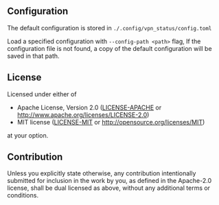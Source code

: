 
## Configuration

The default configuration is stored in `./.config/vpn_status/config.toml`

Load a specified configuration with `--config-path <path>` flag, If the configuration file is not found, a copy of the default configuration will be saved in that path.

## License

Licensed under either of

 * Apache License, Version 2.0
   ([LICENSE-APACHE](LICENSE-APACHE) or http://www.apache.org/licenses/LICENSE-2.0)
 * MIT license
   ([LICENSE-MIT](LICENSE-MIT) or http://opensource.org/licenses/MIT)

at your option.

## Contribution

Unless you explicitly state otherwise, any contribution intentionally submitted
for inclusion in the work by you, as defined in the Apache-2.0 license, shall be
dual licensed as above, without any additional terms or conditions.
